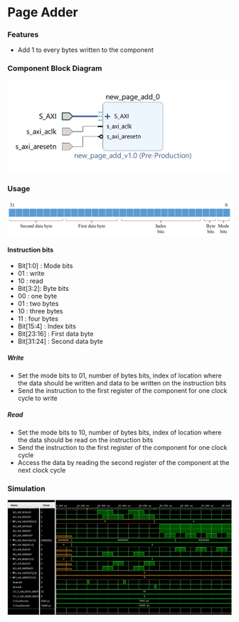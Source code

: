 # Page Adder

### Features
- Add 1 to every bytes written to the component

### Component Block Diagram
<img src="screenshots/component.jpg">

### Usage
<img src="screenshots/instruction.jpg">

#### Instruction bits

- Bit[1:0] : Mode bits
 - 01 : write 
 - 10 : read
- Bit[3:2]: Byte bits 
 - 00 : one byte 
 - 01 : two bytes 
 - 10 : three bytes
 - 11 : four bytes
- Bit[15:4] : Index bits
- Bit[23:16] : First data byte
- Bit[31:24] : Second data byte

##### Write
- Set the mode bits to 01, number of bytes bits, index of location where the data should be written and data to be written on the instruction bits
- Send the instruction to the first register of the component for one clock cycle to write

##### Read
- Set the mode bits to 10, number of bytes bits, index of location where the data should be read on the instruction bits
- Send the instruction to the first register of the component for one clock cycle
- Access the data by reading the second register of the component at the next clock cycle

### Simulation
<img src="screenshots/simulation.jpg">
